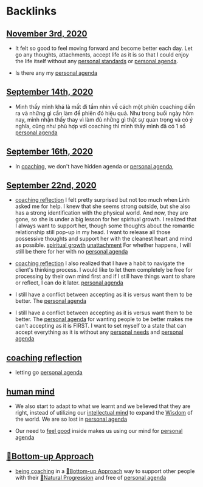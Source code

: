 
# Backlinks
## [November 3rd, 2020](<November 3rd, 2020.md>)
- It felt so good to feel moving forward and become better each day. Let go any thoughts, attachments, accept life as it is so that I could enjoy the life itself without any [personal standards](<personal standards.md>) or [personal agenda](<personal agenda.md>).

- Is there any my [personal agenda](<personal agenda.md>)

## [September 14th, 2020](<September 14th, 2020.md>)
- Mình thấy mình khá là mất đi tầm nhìn về cách một phiên coaching diễn ra và những gì cần làm để phiên đó hiệu quả. Như trong buổi ngày hôm nay, mình nhận thấy thay vì làm đủ những gì thật sự quan trọng và có ý nghĩa, cũng như phù hợp với coaching thì mình thấy mình đã có 1 số [personal agenda](<personal agenda.md>)

## [September 16th, 2020](<September 16th, 2020.md>)
- In [coaching](<coaching.md>), we don't have hidden agenda or [personal agenda](<personal agenda.md>),

## [September 22nd, 2020](<September 22nd, 2020.md>)
- [coaching reflection](<coaching reflection.md>) I felt pretty surprised but not too much when Linh asked me for help. I knew that she seems strong outside, but she also has a strong identification with the physical world. And now, they are gone, so she is under a big lesson for her spiritual growth. I realized that I always want to support her, though some thoughts about the romantic relationship still pop-up in my head. I want to release all those possessive thoughts and support her with the cleanest heart and mind as possible. [spiritual growth](<spiritual growth.md>) [unattachment](<unattachment.md>) For whether happens, I will still be there for her with no [personal agenda](<personal agenda.md>)

- [coaching reflection](<coaching reflection.md>) I also realized that I have a habit to navigate the client's thinking process. I would like to let them completely be free for processing by their own mind first and if I still have things want to share or reflect, I can do it later. [personal agenda](<personal agenda.md>)

- I still have a conflict between accepting as it is versus want them to be better. The [personal agenda](<personal agenda.md>)

- I still have a conflict between accepting as it is versus want them to be better. The [personal agenda](<personal agenda.md>) for wanting people to be better makes me can't accepting as it is FIRST. I want to set myself to a state that can accept everything as it is without any [personal needs](<personal needs.md>) and [personal agenda](<personal agenda.md>)

## [coaching reflection](<coaching reflection.md>)
- letting go [personal agenda](<personal agenda.md>)

## [human mind](<human mind.md>)
- We also start to adapt to what we learnt and we believed that they are right, instead of utilizing our [intellectual mind](<intellectual mind.md>) to expand the [Wisdom](<Wisdom.md>) of the world. We are so lost in [personal agenda](<personal agenda.md>)

- Our need to [feel good](<feel good.md>) inside makes us using our mind for [personal agenda](<personal agenda.md>)

## [🌲Bottom-up Approach](<🌲Bottom-up Approach.md>)
- [being coaching](<being coaching.md>) in a [🌲Bottom-up Approach](<🌲Bottom-up Approach.md>) way to support other people with their [🌱Natural Progression](<🌱Natural Progression.md>) and free of [personal agenda](<personal agenda.md>)

